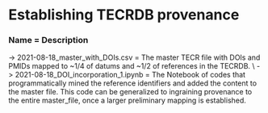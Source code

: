 # Establishing TECRDB provenance

### Name = Description
-> 2021-08-18_master_with_DOIs.csv = The master TECR file with DOIs and PMIDs mapped to ~1/4 of datums and ~1/2 of references in the TECRDB. \ 
-> 2021-08-18_DOI_incorporation_1.ipynb = The Notebook of codes that programmatically mined the reference identifiers and added the content to the master file. This code can be generalized to ingraining provenance to the entire master_file, once a larger preliminary mapping is established.